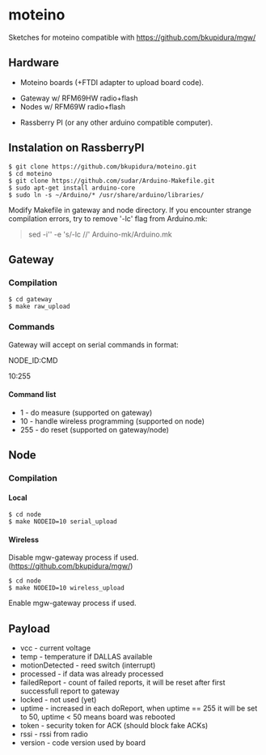 # moteino

Sketches for moteino compatible with https://github.com/bkupidura/mgw/

## Hardware

* Moteino boards (+FTDI adapter to upload board code).
 - Gateway w/ RFM69HW radio+flash
 - Nodes w/ RFM69W radio+flash
* Rassberry PI (or any other arduino compatible computer).

## Instalation on RassberryPI

```
$ git clone https://github.com/bkupidura/moteino.git
$ cd moteino
$ git clone https://github.com/sudar/Arduino-Makefile.git
$ sudo apt-get install arduino-core
$ sudo ln -s ~/Arduino/* /usr/share/arduino/libraries/
```

Modify Makefile in gateway and node directory.
If you encounter strange compilation errors, try to remove '-lc' flag from Arduino.mk:

> sed -i'' -e 's/-lc //' Arduino-mk/Arduino.mk

## Gateway

### Compilation

```
$ cd gateway
$ make raw_upload
```

### Commands

Gateway will accept on serial commands in format:

NODE_ID:CMD

10:255

#### Command list

* 1 - do measure (supported on gateway)
* 10 - handle wireless programming (supported on node)
* 255 - do reset (supported on gateway/node)

## Node

### Compilation

#### Local

```
$ cd node
$ make NODEID=10 serial_upload
```

#### Wireless

Disable mgw-gateway process if used. (https://github.com/bkupidura/mgw/)

```
$ cd node
$ make NODEID=10 wireless_upload
```

Enable mgw-gateway process if used.

## Payload

* vcc - current voltage
* temp - temperature if DALLAS available
* motionDetected - reed switch (interrupt)
* processed - if data was already processed
* failedReport - count of failed reports, it will be reset after first successfull report to gateway
* locked - not used (yet)
* uptime - increased in each doReport, when uptime == 255 it will be set to 50, uptime < 50 means board was rebooted
* token - security token for ACK (should block fake ACKs)
* rssi - rssi from radio
* version - code version used by board
